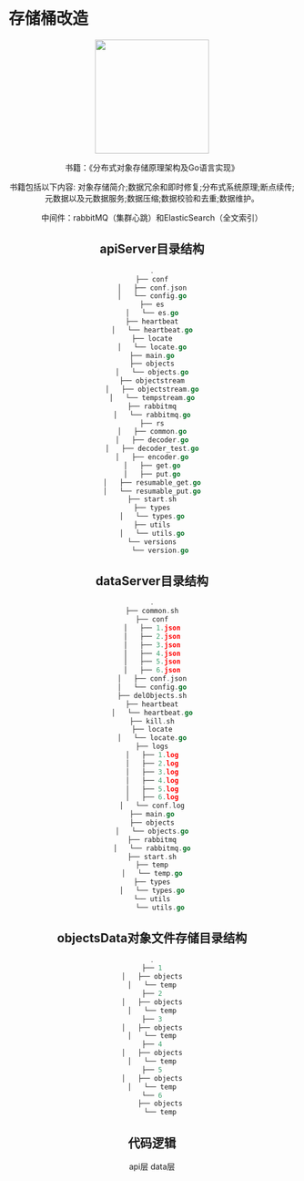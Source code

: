 # 存储桶改造
<div align=center>
<img src="https://ling11.oss-cn-hangzhou.aliyuncs.com/1668135103363.png" width="200" height="200"/>

<br/>

书籍：《分布式对象存储原理架构及Go语言实现》

书籍包括以下内容:
对象存储简介;数据冗余和即时修复;分布式系统原理;断点续传;元数据以及元数据服务;数据压缩;数据校验和去重;数据维护。

中间件：rabbitMQ（集群心跳）和ElasticSearch（全文索引）
## apiServer目录结构
```go
.
├── conf
│   ├── conf.json
│   └── config.go
├── es
│   └── es.go
├── heartbeat
│   └── heartbeat.go
├── locate
│   └── locate.go
├── main.go
├── objects
│   └── objects.go
├── objectstream
│   ├── objectstream.go
│   └── tempstream.go
├── rabbitmq
│   └── rabbitmq.go
├── rs
│   ├── common.go
│   ├── decoder.go
│   ├── decoder_test.go
│   ├── encoder.go
│   ├── get.go
│   ├── put.go
│   ├── resumable_get.go
│   └── resumable_put.go
├── start.sh
├── types
│   └── types.go
├── utils
│   └── utils.go
└── versions
    └── version.go
```

## dataServer目录结构
```go
.
├── common.sh
├── conf
│   ├── 1.json
│   ├── 2.json
│   ├── 3.json
│   ├── 4.json
│   ├── 5.json
│   ├── 6.json
│   ├── conf.json
│   └── config.go
├── delObjects.sh
├── heartbeat
│   └── heartbeat.go
├── kill.sh
├── locate
│   └── locate.go
├── logs
│   ├── 1.log
│   ├── 2.log
│   ├── 3.log
│   ├── 4.log
│   ├── 5.log
│   ├── 6.log
│   └── conf.log
├── main.go
├── objects
│   └── objects.go
├── rabbitmq
│   └── rabbitmq.go
├── start.sh
├── temp
│   └── temp.go
├── types
│   └── types.go
└── utils
    └── utils.go
```

## objectsData对象文件存储目录结构
```go
.
├── 1
│   ├── objects
│   └── temp
├── 2
│   ├── objects
│   └── temp
├── 3
│   ├── objects
│   └── temp
├── 4
│   ├── objects
│   └── temp
├── 5
│   ├── objects
│   └── temp
└── 6
    ├── objects
    └── temp
```

## 代码逻辑
api层
data层


